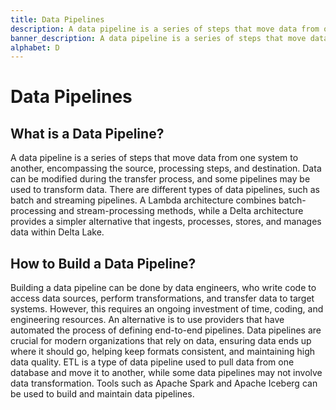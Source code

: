 ```yaml
---
title: Data Pipelines
description: A data pipeline is a series of steps that move data from one system to another, encompassing the source, processing steps, and destination.
banner_description: A data pipeline is a series of steps that move data from one system to another, encompassing the source, processing steps, and destination. Data can be modified during the transfer process, and some pipelines may be used to transform data.
alphabet: D
---
```


# Data Pipelines

## What is a Data Pipeline?

A data pipeline is a series of steps that move data from one system to another, encompassing the source, processing steps, and destination. Data can be modified during the transfer process, and some pipelines may be used to transform data. There are different types of data pipelines, such as batch and streaming pipelines. A Lambda architecture combines batch-processing and stream-processing methods, while a Delta architecture provides a simpler alternative that ingests, processes, stores, and manages data within Delta Lake.

## How to Build a Data Pipeline?

Building a data pipeline can be done by data engineers, who write code to access data sources, perform transformations, and transfer data to target systems. However, this requires an ongoing investment of time, coding, and engineering resources. An alternative is to use providers that have automated the process of defining end-to-end pipelines. Data pipelines are crucial for modern organizations that rely on data, ensuring data ends up where it should go, helping keep formats consistent, and maintaining high data quality. ETL is a type of data pipeline used to pull data from one database and move it to another, while some data pipelines may not involve data transformation. Tools such as Apache Spark and Apache Iceberg can be used to build and maintain data pipelines.
